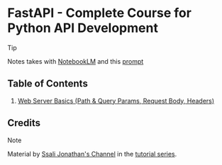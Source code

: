 # FastAPI - Complete Course for Python API Development

> [!TIP]  
> Notes takes with [NotebookLM](https://notebooklm.google) and this [prompt](https://github.com/iBrokeTheCode/backend-roadmap/blob/main/notes/prompts/summarize-tutorial.md)

## Table of Contents

1. [Web Server Basics (Path & Query Params, Request Body, Headers)](./notes/lesson-01.md)

## Credits

> [!NOTE]
> Material by [Ssali Jonathan's Channel](https://www.youtube.com/@SsaliJonathan) in the [tutorial series](https://youtube.com/playlist?list=PLEt8Tae2spYnHy378vMlPH--87cfeh33P&si=n7igijePCsZq5579).

